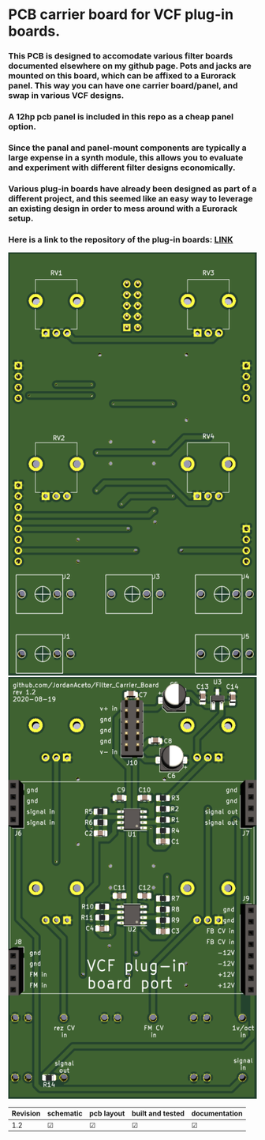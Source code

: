 # PCB carrier board for VCF plug-in boards.

### This PCB is designed to accomodate various filter boards documented elsewhere on my github page. Pots and jacks are mounted on this board, which can be affixed to a Eurorack panel. This way you can have one carrier board/panel, and swap in various VCF designs.

### A 12hp pcb panel is included in this repo as a cheap panel option.

### Since the panal and panel-mount components are typically a large expense in a synth module, this allows you to evaluate and experiment with different filter designs economically.

### Various plug-in boards have already been designed as part of a different project, and this seemed like an easy way to leverage an existing design in order to mess around with a Eurorack setup.

### Here is a link to the repository of the plug-in boards: [LINK](https://github.com/JordanAceto/VCF_plug_in_boards "optical phasor plug-in board")

![PCB Front](./pics/pcb_front.png) ![PCB Rear](./pics/pcb_rear.png)

Revision | schematic | pcb layout | built and tested | documentation
---------|-----------|------------|------------------|---------------
1.2      | &#9745;   | &#9745;    | &#9745;          | &#9745; 